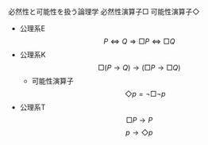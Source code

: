 必然性と可能性を扱う論理学
必然性演算子$\Box$
可能性演算子$\Diamond$
- 公理系E
    $$
    P \Leftrightarrow Q \Rightarrow \Box P \Leftrightarrow \Box Q
    $$
- 公理系K
    $$
    \Box (P \to Q) \to (\Box P \to \Box Q)
    $$
    - 可能性演算子
        $$
        \Diamond p = \lnot \Box \lnot p
        $$
- 公理系T
    $$
    \Box P \to P
    $$
    $$
    p \to \Diamond p
    $$